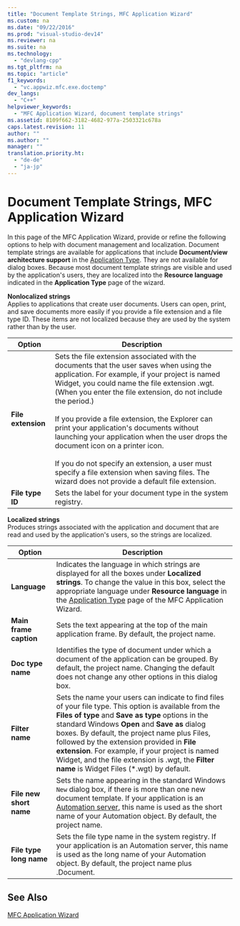 ```yaml
---
title: "Document Template Strings, MFC Application Wizard"
ms.custom: na
ms.date: "09/22/2016"
ms.prod: "visual-studio-dev14"
ms.reviewer: na
ms.suite: na
ms.technology: 
  - "devlang-cpp"
ms.tgt_pltfrm: na
ms.topic: "article"
f1_keywords: 
  - "vc.appwiz.mfc.exe.doctemp"
dev_langs: 
  - "C++"
helpviewer_keywords: 
  - "MFC Application Wizard, document template strings"
ms.assetid: 8109f662-3182-4682-977a-2503321c678a
caps.latest.revision: 11
author: ""
ms.author: ""
manager: ""
translation.priority.ht: 
  - "de-de"
  - "ja-jp"
---
```

# Document Template Strings, MFC Application Wizard
In this page of the MFC Application Wizard, provide or refine the following options to help with document management and localization. Document template strings are available for applications that include **Document/view architecture support** in the [Application Type](../vs140/application-type--mfc-application-wizard.md). They are not available for dialog boxes. Because most document template strings are visible and used by the application's users, they are localized into the **Resource language** indicated in the **Application Type** page of the wizard.  
  
 **Nonlocalized strings**  
 Applies to applications that create user documents. Users can open, print, and save documents more easily if you provide a file extension and a file type ID. These items are not localized because they are used by the system rather than by the user.  
  
|Option|Description|  
|------------|-----------------|  
|**File extension**|Sets the file extension associated with the documents that the user saves when using the application. For example, if your project is named Widget, you could name the file extension .wgt. (When you enter the file extension, do not include the period.)<br /><br /> If you provide a file extension, the Explorer can print your application's documents without launching your application when the user drops the document icon on a printer icon.<br /><br /> If you do not specify an extension, a user must specify a file extension when saving files. The wizard does not provide a default file extension.|  
|**File type ID**|Sets the label for your document type in the system registry.|  
  
 **Localized strings**  
 Produces strings associated with the application and document that are read and used by the application's users, so the strings are localized.  
  
|Option|Description|  
|------------|-----------------|  
|**Language**|Indicates the language in which strings are displayed for all the boxes under **Localized strings**. To change the value in this box, select the appropriate language under **Resource language** in the [Application Type](../vs140/application-type--mfc-application-wizard.md) page of the MFC Application Wizard.|  
|**Main frame caption**|Sets the text appearing at the top of the main application frame. By default, the project name.|  
|**Doc type name**|Identifies the type of document under which a document of the application can be grouped. By default, the project name. Changing the default does not change any other options in this dialog box.|  
|**Filter name**|Sets the name your users can indicate to find files of your file type. This option is available from the **Files of type** and **Save as type** options in the standard Windows **Open** and **Save as** dialog boxes. By default, the project name plus Files, followed by the extension provided in **File extension**. For example, if your project is named Widget, and the file extension is .wgt, the **Filter name** is Widget Files (*.wgt) by default.|  
|**File new short name**|Sets the name appearing in the standard Windows `New` dialog box, if there is more than one new document template. If your application is an [Automation server](../vs140/automation-servers.md), this name is used as the short name of your Automation object. By default, the project name.|  
|**File type long name**|Sets the file type name in the system registry. If your application is an Automation server, this name is used as the long name of your Automation object. By default, the project name plus .Document.|  
  
## See Also  
 [MFC Application Wizard](../vs140/mfc-application-wizard.md)